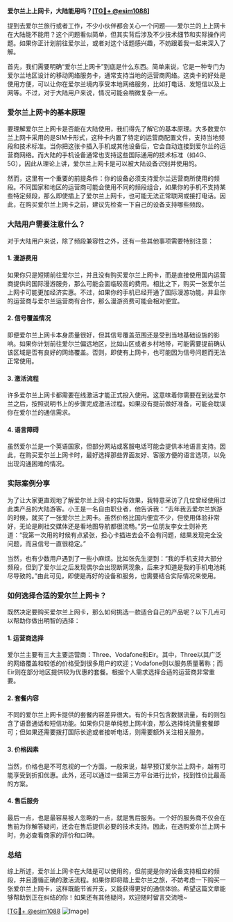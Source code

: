 **爱尔兰上上网卡，大陆能用吗？[[TG💪+ @esim1088](https://t.me/s/esim1088)]**

提到去爱尔兰旅行或者工作，不少小伙伴都会关心一个问题——爱尔兰的上上网卡在大陆能不能用？这个问题看似简单，但其实背后涉及不少技术细节和实际操作问题。如果你正计划前往爱尔兰，或者对这个话题感兴趣，不妨跟着我一起来深入了解。

首先，我们需要明确“爱尔兰上网卡”到底是什么东西。简单来说，它是一种专门为爱尔兰地区设计的移动网络服务卡，通常支持当地的运营商网络。这类卡的好处是使用方便，可以让你在爱尔兰境内享受本地网络服务，比如打电话、发短信以及上网等。不过，对于大陆用户来说，情况可能会稍微复杂一点。

### 爱尔兰上网卡的基本原理

要理解爱尔兰上网卡是否能在大陆使用，我们得先了解它的基本原理。大多数爱尔兰上网卡采用的是SIM卡形式，这种卡内置了特定的运营商配置文件，支持当地频段和技术标准。当你把这张卡插入手机或其他设备后，它会自动连接到爱尔兰的运营商网络。而大陆的手机设备通常也支持这些国际通用的技术标准（如4G、5G），因此从理论上讲，爱尔兰上网卡是可以被大陆设备识别并使用的。

然而，这里有一个重要的前提条件：你的设备必须支持爱尔兰运营商所使用的频段。不同国家和地区的运营商可能会使用不同的频段组合，如果你的手机不支持某些特定频段，那么即使插上了爱尔兰上网卡，也可能无法正常联网或接打电话。因此，在购买爱尔兰上网卡之前，建议先检查一下自己的设备支持哪些频段。

### 大陆用户需要注意什么？

对于大陆用户来说，除了频段兼容性之外，还有一些其他事项需要特别注意：

#### 1. **漫游费用**
   如果你只是短期前往爱尔兰，并且没有购买爱尔兰上网卡，而是直接使用国内运营商提供的国际漫游服务，那么可能会面临较高的费用。相比之下，购买一张爱尔兰上网卡可能更加经济实惠。不过，如果你的手机已经开通了国际漫游功能，并且你的运营商与爱尔兰运营商有合作，那么漫游资费可能会相对便宜。

#### 2. **信号覆盖情况**
   即便爱尔兰上网卡本身质量很好，但其信号覆盖范围还是受到当地基础设施的影响。如果你计划前往爱尔兰偏远地区，比如山区或者乡村地带，可能需要提前确认该区域是否有良好的网络覆盖。否则，即使有上网卡，也可能因为信号问题而无法正常使用。

#### 3. **激活流程**
   许多爱尔兰上网卡都需要在线激活才能正式投入使用。这意味着你需要在到达爱尔兰之后，按照说明书上的步骤完成激活过程。如果没有提前做好准备，可能会耽误你在爱尔兰的通信需求。

#### 4. **语言障碍**
   虽然爱尔兰是一个英语国家，但部分网站或客服电话可能会提供本地语言支持。因此，在购买爱尔兰上网卡时，最好选择那些界面友好、客服方便的语言选项，以免出现沟通困难的情况。

### 实际案例分享

为了让大家更直观地了解爱尔兰上网卡的实际效果，我特意采访了几位曾经使用过此类产品的大陆游客。小王是一名自由职业者，他告诉我：“去年我去爱尔兰旅游的时候，就买了一张爱尔兰上网卡。虽然价格比国内便宜不少，但使用体验非常好，无论是刷社交媒体还是看地图导航都很流畅。”另一位朋友李女士则补充道：“我第一次用的时候有点紧张，担心卡插进去会不会有问题，结果发现完全没问题，而且信号一直很稳定。”

当然，也有少数用户遇到了一些小麻烦。比如张先生提到：“我的手机支持大部分频段，但到了爱尔兰之后发现偶尔会出现断网现象，后来才知道是我的手机电池耗尽导致的。”由此可见，即使是再好的设备和服务，也需要结合实际情况来使用。

### 如何选择合适的爱尔兰上网卡？

既然决定要购买爱尔兰上网卡，那么如何挑选一款适合自己的产品呢？以下几点可以帮助你做出明智的选择：

#### 1. **运营商选择**
   爱尔兰主要有三大主要运营商：Three、Vodafone和Eir。其中，Three以其广泛的网络覆盖和较低的价格受到很多用户的欢迎；Vodafone则以服务质量著称；而Eir则在部分地区提供较为优惠的套餐。根据个人需求选择合适的运营商非常重要。

#### 2. **套餐内容**
   不同的爱尔兰上网卡提供的套餐内容差异很大。有的卡只包含数据流量，有的则包含了语音通话和短信功能。如果你只是单纯想上网冲浪，那么选择纯流量套餐即可；但如果还需要拨打国际长途或者接听电话，则需要额外关注相关服务。

#### 3. **价格因素**
   当然，价格也是不可忽视的一个方面。一般来说，越早预订爱尔兰上网卡，越有可能享受到折扣优惠。此外，还可以通过一些第三方平台进行比价，找到性价比最高的方案。

#### 4. **售后服务**
   最后一点，也是最容易被人忽略的一点，就是售后服务。一个好的服务商不仅会在售前为你解答疑问，还会在售后提供必要的技术支持。因此，在选购爱尔兰上网卡时，务必查看商家的评价和口碑。

### 总结

综上所述，爱尔兰上网卡在大陆是可以使用的，但前提是你的设备支持相应的频段，并且遵循正确的激活流程。如果你即将踏上爱尔兰之旅，不妨考虑一下购买一张爱尔兰上网卡，这样既能节省开支，又能获得更好的通信体验。希望这篇文章能够帮助到正在纠结的你！如果还有其他疑问，欢迎随时留言交流哦~

[[TG💪+ @esim1088](https://t.me/s/esim1088) ![Image](https://i.postimg.cc/4NQfJmqS/Snipaste-2025-05-13-00-14-12.png)]